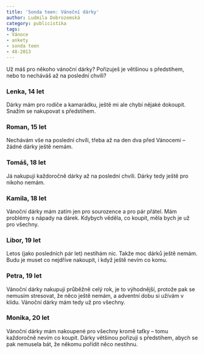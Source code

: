 ```yaml
---
title: 'Sonda teen: Vánoční dárky'
author: Ludmila Dobrozemská
category: publicistika
tags:
- Vánoce
- ankety
- sonda teen
- 48-2013
---
```


Už máš pro někoho vánoční dárky? Pořizuješ je většinou s předstihem, nebo to necháváš až na poslední chvíli?

### Lenka, 14 let
Dárky mám pro rodiče a kamarádku, ještě mi ale chybí nějaké dokoupit. Snažím se nakupovat s předstihem.

### Roman, 15 let
Nechávám vše na poslední chvíli, třeba až na den dva před Vánocemi – žádné dárky ještě nemám.

### Tomáš, 18 let
Já nakupuji každoročně dárky až na poslední chvíli. Dárky tedy ještě pro nikoho nemám.

### Kamila, 18 let
Vánoční dárky mám zatím jen pro sourozence a pro pár přátel. Mám problémy s nápady na dárek. Kdybych věděla, co koupit, měla bych je už pro všechny.

### Libor, 19 let
Letos (jako posledních pár let) nestíhám nic. Takže moc dárků ještě nemám. Budu je muset co nejdříve nakoupit, i když ještě nevím co komu.

### Petra, 19 let
Vánoční dárky nakupuji průběžně celý rok, je to výhodnější, protože pak se nemusím stresovat, že něco ještě nemám, a adventní dobu si užívám v klidu. Vánoční dárky mám tedy už pro všechny.

### Monika, 20 let
Vánoční dárky mám nakoupené pro všechny kromě taťky – tomu každoročně nevím co koupit. Dárky většinou pořizuji s předstihem, abych se pak nemusela bát, že někomu pořídit něco nestihnu.
